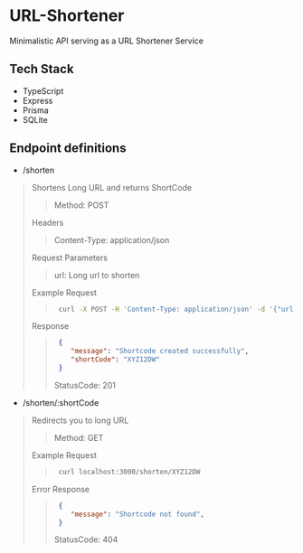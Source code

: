 # URL-Shortener
Minimalistic API serving as a URL Shortener Service

## Tech Stack
- TypeScript
- Express
- Prisma
- SQLite

## Endpoint definitions
-  /shorten
> Shortens Long URL and returns ShortCode
>> Method: POST
>
> Headers
>> Content-Type: application/json
>
> Request Parameters
>> url: Long url to shorten
>
> Example Request
>> ```bash
>>  curl -X POST -H 'Content-Type: application/json' -d '{"url": "https://youtube.com"}' localhost:3000/shorten/XYZ12DW
>> ```  
>
> Response
>> ```json
>>  {
>>     "message": "Shortcode created successfully",
>>     "shortCode": "XYZ12DW"
>>  }
>> ```
>> StatusCode: 201

- /shorten/:shortCode
> Redirects you to long URL
>> Method: GET
>
> Example Request
>> ```bash
>>  curl localhost:3000/shorten/XYZ12DW
>> ```  
>
> Error Response
>> ```json
>>  {
>>     "message": "Shortcode not found",
>>  }
>> ```
>> StatusCode: 404
